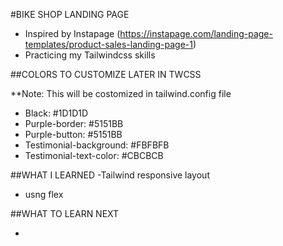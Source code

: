 #BIKE SHOP LANDING PAGE
- Inspired by Instapage (https://instapage.com/landing-page-templates/product-sales-landing-page-1) 
- Practicing my Tailwindcss skills


##COLORS TO CUSTOMIZE LATER IN TWCSS

**Note: This will be costomized in tailwind.config file

- Black: #1D1D1D
- Purple-border: #5151BB
- Purple-button: #5151BB
- Testimonial-background: #FBFBFB
- Testimonial-text-color: #CBCBCB

##WHAT I LEARNED 
-Tailwind responsive layout
- usng flex 


##WHAT TO LEARN NEXT

- 